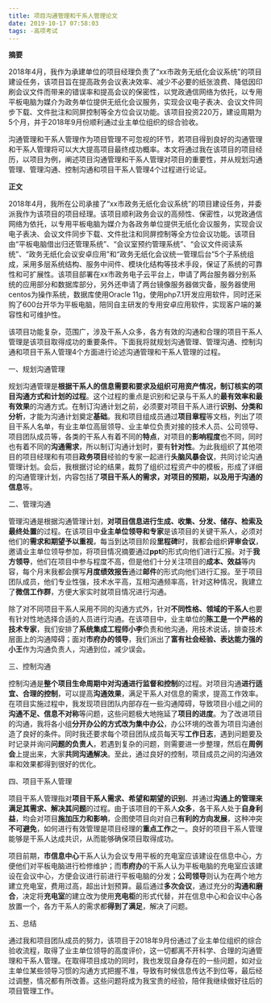 ```yaml
---
title: 项目沟通管理和干系人管理论文
date: 2019-10-17 07:58:03
tags: -高项考试
---
```


**摘要**

2018年4月，我作为承建单位的项目经理负责了“xx市政务无纸化会议系统”的项目建设任务，该项目旨在提高政务会议表决效率、减少不必要的纸张浪费、降低因印刷会议文件而带来的错误率和提高会议的保密性，以党政通信网络为依托，以专用平板电脑为媒介为政务单位提供无纸化会议服务，实现会议电子表决、会议文件同步下载、文件批注和同屏控制等全方位会议功能。该项目投资220万，建设周期为5个月，并于2018年9月份顺利通过业主单位组织的综合验收。

沟通管理和干系人管理作为项目管理不可忽视的环节，若项目得到良好的沟通管理和干系人管理将可以大大提高项目最终成功概率。本文将通过我在该项目的项目经历，以项目为例，阐述项目沟通管理和干系人管理对项目的重要性，并从规划沟通管理、管理沟通、控制沟通和项目干系人管理4个过程进行论证。

<!---more--->

**正文**

2018年4月，我所在公司承接了“xx市政务无纸化会议系统”的项目建设任务，并委派我作为该项目的项目经理。该项目顺利政务会议的高频性、保密性，以党政通信网络为依托，以专用平板电脑为媒介为各政务单位提供无纸化会议服务，实现会议电子表决、会议文件同步下载、文件批注和同屏控制等全方位会议功能。该项目由“平板电脑借出归还管理系统”、“会议室预约管理系统”、“会议文件阅读系统”、“政务无纸化会议安卓应用”和“政务无纸化会议统一管理后台”5个子系统组成，采用多层系统结构、服务中间件、模块化结构等技术手段，保证了系统的可靠性和可扩展性。该项目部署在xx市政务电子云平台上，申请了两台服务器分别系统的应用部分和数据库部分，另外还申请了两台镜像服务器做灾备，服务器使用centos为操作系统，数据库使用Oracle 11g，使用php7.1开发应用软件，同时还采购了600台开华为平板电脑，陪同自主研发的专用安卓应用软件，实现客户端的兼容性和可维护性。

该项目功能复杂，范围广，涉及干系人众多，各方有效的沟通和合理的项目干系人管理是该项目取得成功的重要条件。下面我将就规划沟通管理、管理沟通、控制沟通和项目干系人管理4个方面进行论述沟通管理和干系人管理的过程。

一、规划沟通管理

规划沟通管理是**根据干系人的信息需要和要求及组织可用资产情况，制订核实的项目沟通方式和计划的过程**。这个过程的重点是识别和记录与干系人的**最有效率和最有效果**的沟通方式。在制订沟通计划之前，必须要对项目干系人进行**识别、分类和分析**，才能为沟通计划奠定**基础**。我和项目组成员通过**项目章程**等文档，列出了项目干系人名单，有业主单位高层领导、业主单位负责对接的技术人员、公司领导、项目团队成员等，各类的干系人有着不同的**特点**，对项目的**影响程度**也不同，同时也有着不同的**沟通需求**，所以制订沟通计划时，要有**针对性**。为此我组织了其他项目的项目经理和有项目**政务项目**经验的专家一起进行**头脑风暴会议**，共同讨论沟通管理计划。会后，我根据讨论的结果，裁剪了组织过程资产中的模板，形成了详细的沟通管理计划，内容包括了**项目干系人的需求，对项目的预期，以及用于沟通的信息**等。

二、管理沟通

管理沟通是根据沟通管理计划，**对项目信息进行生成、收集、分发、储存、检索及最终处置**的过程。在该项目中**业主单位领导和专家**是该项目的关键干系人，必须对他们的**需求和期望予以重视**，每当到达项目阶段**里程碑**时，我都会组织**评审会议**，邀请业主单位领导参加，将项目情况摘要通过**ppt**的形式向他们进行汇报。对于**我方领导**，他们在项目中参与程度不高，但是他们十分关注项目的**成本、效益**等内容，每个月末我都会撰写**月度绩效报告**通过**邮件**的形式向他们进行汇报。至于项目团队成员，他们专业性强，技术水平高，互相沟通频率高，针对这种情况，我建立了**微信工作群**，方便大家实时就项目情况进行沟通。

除了对不同项目干系人采用不同的沟通方式外，针对**不同性格、领域的干系人**也要有针对性地选择合适的人员进行沟通。在该项目中，业主单位的**陈工是一个严格的技术专家**，我们安排了**系统集成工程师小李**负责和他沟通，用技术说话，排查技术层面上的沟通障碍；面对**市府办的领导**，我们派出了**富有社会经验、表达能力强的小王**作为沟通负责人，沟通到位，减少误会。

三、控制沟通

控制沟通是**整个项目生命周期中对沟通进行监督和控制**的过程。对项目沟通**进行适宜、合理的控制**，可以提高**沟通效果**，满足干系人对信息的需求，提高工作效率。在项目实施过程中，我发现项目团队内部存在一些沟通障碍，导致项目小组之间的**沟通不足、信息不对称**等问题，这些问题极大地拖延了**项目的进度**。为了改进项目的沟通，我将各小组**分开办公的方式改为集中办公**，办公环境的改善为项目沟通创造了良好的条件。同时我还要求每个项目团队成员每天写**工作日志**，遇到问题要及时记录并询问**问题的负责人**，若遇到复杂的问题，则需要进一步整理，然后在**周例会**上提出来，大家**共同沟通解决**。至此，通过良好的控制，项目成员之间的沟通效率和效果都得到很好的优化。

四、项目干系人管理

项目干系人管理指对**项目干系人需求、希望和期望的识别**、并通过**沟通上的管理来满足其需求、解决其问题**的过程。由于该项目的干系人**众多**，各干系人处于**自身利益**，均会对项目**施加压力和影响**，企图使项目向对自己**有利的方向发展**，这种冲突**不可避免**，如何进行有效管理是项目经理的**重点工作**之一。良好的项目干系人管理能够是干系人达成共识，从而能够确保项目取得成功。

项目前期，**市信息中心**干系人认为会议专用平板的充电室应该建设在信息中心，方便他们对平板电脑进行检修维护；而**市府办**的干系人认为平板电脑的充电室应该建设在会议中心，方便会议进行前进行平板电脑的分发；**公司领导**则认为在两个地方建立充电室，费用过高，超出计划预算。最后通过**多次会议**，通过充分的**沟通和磨合**，决定将**充电室**的建立改为使用**充电柜**的形式代替，并在信息中心和会议中心各放置一个，各方干系人的需求都**得到了满足**，解决了问题。

五、总结

通过我和项目团队成员的努力，该项目于2018年9月份通过了业主单位组织的综合验收流程，取得了业主单位领导的高度评价，这一切都离不开科学、合理的沟通管理和干系人管理。在取得项目成功的同时，我也发现自身存在的一些问题，如对业主单位某些领导习惯的沟通方式把握不准，导致有时候信息传达不到位等，最后经过调整，情况都有所改善。这些问题将成为我宝贵的经验，陪伴我继续做好往后的项目管理工作。